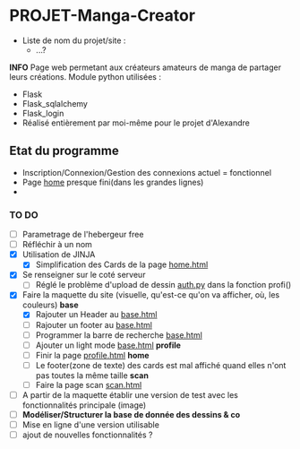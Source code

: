 # PROJET-Manga-Creator

- Liste de nom du projet/site :
  - ...?

**INFO**
Page web permetant aux créateurs amateurs de manga de partager leurs créations.
Module python utilisées :

- Flask
- Flask_sqlalchemy
- Flask_login
- Réalisé entièrement par moi-même pour le projet d'Alexandre

## Etat du programme

- Inscription/Connexion/Gestion des connexions actuel = fonctionnel
- Page [home](https://github.com/Kyosse/Projet-H/blob/main/website/templates/home.html) presque fini(dans les grandes lignes)
-

### TO DO

- [ ] Parametrage de l'hebergeur free
- [ ] Réfléchir à un nom
- [x] Utilisation de JINJA
  - [x] Simplification des Cards de la page [home.html](https://github.com/Kyosse/Projet-H/blob/main/website/templates/home.html)
- [x] Se renseigner sur le coté serveur
  - [ ] Réglé le problème d'upload de dessin [auth.py](https://github.com/Kyosse/Projet-H/tree/main/website/auth.py) dans la fonction profi()
- [x] Faire la maquette du site (visuelle, qu'est-ce qu'on va afficher, où, les couleurs)
      **base**
  - [x] Rajouter un Header au [base.html](https://github.com/Kyosse/Projet-H/blob/main/website/templates/base.html)
  - [ ] Rajouter un footer au [base.html](https://github.com/Kyosse/Projet-H/blob/main/website/templates/base.html)
  - [ ] Programmer la barre de recherche [base.html](https://github.com/Kyosse/Projet-H/blob/main/website/templates/base.html)
  - [ ] Ajouter un light mode [base.html](https://github.com/Kyosse/Projet-H/blob/main/website/templates/base.html)
        **profile**
  - [ ] Finir la page [profile.html](https://github.com/Kyosse/Projet-H/blob/main/website/templates/profile.html)
        **home**
  - [ ] Le footer(zone de texte) des cards est mal affiché quand elles n'ont pas toutes la même taille
        **scan**
  - [ ] Faire la page scan [scan.html](https://github.com/Kyosse/Projet-H/tree/main/website/scan.html)
- [ ] A partir de la maquette établir une version de test avec les fonctionnalités principale (image)
- [ ] **Modéliser/Structurer la base de donnée des dessins & co**
- [ ] Mise en ligne d'une version utilisable
- [ ] ajout de nouvelles fonctionnalités ?
